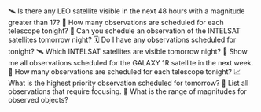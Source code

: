 🛰️ Is there any LEO satellite visible in the next 48 hours with a magnitude greater than 17?
🔭 How many observations are scheduled for each telescope tonight?
📡 Can you schedule an observation of the INTELSAT satellites tomorrow night?
🗓️ Do I have any observations scheduled for tonight?
🛰️ Which INTELSAT satellites are visible tomorrow night?
🔭 Show me all observations scheduled for the GALAXY 1R satellite in the next week.
🔭 How many observations are scheduled for each telescope tonight?
📈 What is the highest priority observation scheduled for tomorrow?
🔧 List all observations that require focusing.
🔭 What is the range of magnitudes for observed objects?
